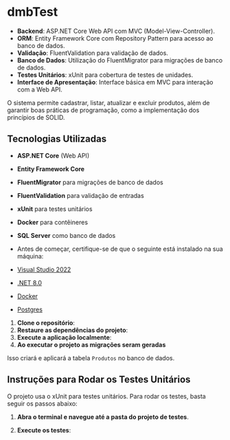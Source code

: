 # dmbTest

- **Backend**: ASP.NET Core Web API com MVC (Model-View-Controller).
- **ORM**: Entity Framework Core com Repository Pattern para acesso ao banco de dados.
- **Validação**: FluentValidation para validação de dados.
- **Banco de Dados**: Utilização do FluentMigrator para migrações de banco de dados.
- **Testes Unitários**: xUnit para cobertura de testes de unidades.
- **Interface de Apresentação**: Interface básica em MVC para interação com a Web API.

O sistema permite cadastrar, listar, atualizar e excluir produtos, além de garantir boas práticas de programação, como a implementação dos princípios de SOLID.

## Tecnologias Utilizadas

- **ASP.NET Core** (Web API)
- **Entity Framework Core**
- **FluentMigrator** para migrações de banco de dados
- **FluentValidation** para validação de entradas
- **xUnit** para testes unitários
- **Docker** para contêineres
- **SQL Server** como banco de dados

- Antes de começar, certifique-se de que o seguinte está instalado na sua máquina:

- [Visual Studio 2022](https://visualstudio.microsoft.com/pt-br/downloads/)
- [.NET 8.0]([https://dotnet.microsoft.com/download/dotnet/6.0](https://dotnet.microsoft.com/pt-br/download/dotnet/8.0))
- [Docker](https://www.docker.com/products/docker-desktop)
- [Postgres](https://www.postgresql.org/download/)

1. **Clone o repositório**:
2. **Restaure as dependências do projeto**:
3. **Execute a aplicação localmente**:
4. **Ao executar o projeto as migrações seram geradas**

Isso criará e aplicará a tabela `Produtos` no banco de dados.

## Instruções para Rodar os Testes Unitários

O projeto usa o xUnit para testes unitários. Para rodar os testes, basta seguir os passos abaixo:

1. **Abra o terminal e navegue até a pasta do projeto de testes**.

2. **Execute os testes**:

